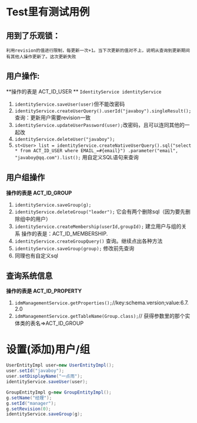 # Test里有测试用例
## 用到了乐观锁：
    利用revision的值进行限制，每更新一次+1。当下次更新的值对不上，说明从查询到更新期间有其他人操作更新了。这次更新失败
## 用户操作:
**操作的表是 ACT_ID_USER **
`IdentityService identityService`
1. `identityService.saveUser(user)`但不能改密码
2. `identityService.createUserQuery().userId("javaboy").singleResult();`查询：更新用户需要revision一致
3. `identityService.updateUserPassword(user);`改密码，且可以连同其他的一起改
4. `identityService.deleteUser("javaboy");`
5. `st<User> list = identityService.createNativeUserQuery().sql("select * from ACT_ID_USER where EMAIL_=#{email}")
			.parameter("email", "javaboy@qq.com").list();` 用自定义SQL语句来查询
## 用户组操作
**操作的表是 ACT_ID_GROUP**
1. `identityService.saveGroup(g);`
2. `identityService.deleteGroup("leader");` 它会有两个删除sql（因为要先删除组中的用户）
3. `identityService.createMembership(userId,groupId);` 建立用户与组的关系
    操作的表是：ACT_ID_MEMBERSHIP.
4. `identityService.createGroupQuery()` 查询。继续点出各种方法
5. `identityService.saveGroup(group);` 修改前先查询
6. 同理也有自定义sql
## 查询系统信息
**操作的表是 ACT_ID_PROPERTY**
1. `idmManagementService.getProperties();`//key:schema.version;value:6.7.2.0
2. `idmManagementService.getTableName(Group.class);`// 获得参数里的那个实体类的表名=>ACT_ID_GROUP
# 设置(添加)用户/组
```java
UserEntityImpl user=new UserEntityImpl();
user.setId("javaboy");
user.setDisplayName("一点雨");
identityService.saveUser(user);
```
```java
GroupEntityImpl g=new GroupEntityImpl();
g.setName("经理");
g.setId("manager");
g.setRevision(0);
identityService.saveGroup(g);
```